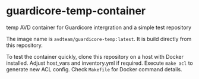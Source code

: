 # guardicore-temp-container
temp AVD container for Guardicore intergration and a simple test repository

The image name is `avdteam/guardicore-temp:latest`. It is build directly from this repository.

To test the container quickly, clone this repository on a host with Docker installed.
Adjust host_vars and inventory.yml if required.
Execute `make acl` to generate new ACL config.
Check `Makefile` for Docker command details.
